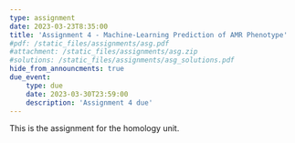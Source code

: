 ```yaml
---
type: assignment
date: 2023-03-23T8:35:00
title: 'Assignment 4 - Machine-Learning Prediction of AMR Phenotype'
#pdf: /static_files/assignments/asg.pdf
#attachment: /static_files/assignments/asg.zip
#solutions: /static_files/assignments/asg_solutions.pdf
hide_from_announcments: true
due_event: 
    type: due
    date: 2023-03-30T23:59:00
    description: 'Assignment 4 due'
---
```

This is the assignment for the homology unit.
